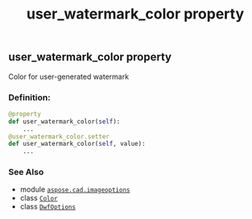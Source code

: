 ﻿---
title: user_watermark_color property
second_title: Aspose.CAD for Python via .NET API References
description: 
type: docs
weight: 150
url: /python-net/aspose.cad.imageoptions/dwfoptions/user_watermark_color/
is_root: false
---

## user_watermark_color property


Color for user-generated watermark
### Definition:
```python
@property
def user_watermark_color(self):
    ...
@user_watermark_color.setter
def user_watermark_color(self, value):
    ...
```

### See Also
* module [`aspose.cad.imageoptions`](../../)
* class [`Color`](/cad/python-net/aspose.cad/color)
* class [`DwfOptions`](/cad/python-net/aspose.cad.imageoptions/dwfoptions)
